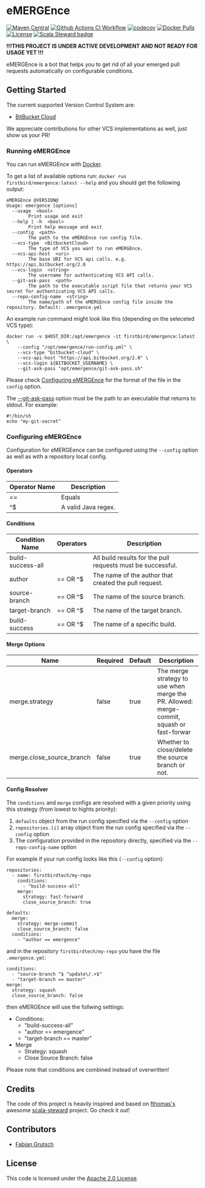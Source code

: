 # eMERGEnce

[![Maven Central](https://img.shields.io/maven-central/v/com.firstbird.emergence/core_2.13.svg?label=Maven%20Central)](https://search.maven.org/search?q=g:%22com.firstbird.emergence%22%20AND%20a:%22core_2.13%22)
[![Github Actions CI Workflow](https://github.com/firstbirdtech/emergence/workflows/CI/badge.svg)](https://github.com/firstbirdtech/emergence/workflows/CI/badge.svg)
[![codecov](https://codecov.io/gh/firstbirdtech/emergence/branch/master/graph/badge.svg?token=mTUZsPVuXK)](https://codecov.io/gh/firstbirdtech/emergence)
[![Docker Pulls](https://img.shields.io/docker/pulls/firstbird/emergence.svg)](https://img.shields.io/docker/pulls/firstbird/emergence.svg)
[![License](https://img.shields.io/badge/License-Apache%202.0-blue.svg)](https://opensource.org/licenses/Apache-2.0)
[![Scala Steward badge](https://img.shields.io/badge/Scala_Steward-helping-blue.svg?style=flat&logo=data:image/png;base64,iVBORw0KGgoAAAANSUhEUgAAAA4AAAAQCAMAAAARSr4IAAAAVFBMVEUAAACHjojlOy5NWlrKzcYRKjGFjIbp293YycuLa3pYY2LSqql4f3pCUFTgSjNodYRmcXUsPD/NTTbjRS+2jomhgnzNc223cGvZS0HaSD0XLjbaSjElhIr+AAAAAXRSTlMAQObYZgAAAHlJREFUCNdNyosOwyAIhWHAQS1Vt7a77/3fcxxdmv0xwmckutAR1nkm4ggbyEcg/wWmlGLDAA3oL50xi6fk5ffZ3E2E3QfZDCcCN2YtbEWZt+Drc6u6rlqv7Uk0LdKqqr5rk2UCRXOk0vmQKGfc94nOJyQjouF9H/wCc9gECEYfONoAAAAASUVORK5CYII=)](https://scala-steward.org)

**!!!THIS PROJECT IS UNDER ACTIVE DEVELOPMENT AND NOT READY FOR USAGE YET !!!**

eMERGEnce is a bot that helps you to get rid of all your emerged pull requests automatically on configurable conditions.

## Getting Started

The current supported Version Control System are:

* [BitBucket Cloud](https://bitbucket.org/product)

We appreciate contributions for other VCS implementations as well, just show us your PR!

### Running eMERGEnce

You can run eMERGEnce with [Docker](https://www.docker.com/).

To get a list of available options run: `docker run firstbird/emergence:latest --help` and you should get the following output:

```
eMERGEnce @VERSION@
Usage: emergence [options]
  --usage  <bool>
        Print usage and exit
  --help | -h  <bool>
        Print help message and exit
  --config  <path>
        The path to the eMERGEnce run config file.
  --vcs-type  <BitbucketCloud>
        The type of VCS you want to run eMERGEnce.
  --vcs-api-host  <uri>
        The base URI for VCS api calls. e.g. https://api.bitbucket.org/2.0
  --vcs-login  <string>
        The username for authenticating VCS API calls.
  --git-ask-pass  <path>
        The path to the executable script file that returns your VCS secret for authenticating VCS API calls.
  --repo-config-name  <string>
        The name/path of the eMERGEnce config file inside the repository. Default: .emergence.yml
```

An example run command might look like this (depending on the seleceted VCS type):

```
docker run -v $HOST_DIR:/opt/emergence -it firstbird/emergence:latest \
    --config "/opt/emergence/run-config.yml" \
    --vcs-type "bitbucket-cloud" \
    --vcs-api-host "https://api.bitbucket.org/2.0" \
    --vcs-login ${BITBUCKET_USERNAME} \ 
    --git-ask-pass "opt/emergence/git-ask-pass.sh"
```

Please check [Configuring eMERGEnce](#configuring-emergence) for the format of the file in the `config` option.

The [--git-ask-pass](https://git-scm.com/docs/gitcredentials) option must be the path to an executable that returns to stdout. For example:

```
#!/bin/sh
echo "my-git-secret"
```

### Configuring eMERGEnce

Configuration for eMERGEence can be configured using the `--config` option as well as with a repository local config.

#### Operators

| Operator Name | Description         |
|---------------|---------------------|
| ==            | Equals              |
| ^$            | A valid Java regex. |

#### Conditions

| Condition Name    | Operators | Description                                                 |
|-------------------|-----------|-------------------------------------------------------------|
| build-success-all |           | All build results for the pull requests must be successful. |
| author            | == OR ^$  | The name of the author that created the pull request.       |
| source-branch     | == OR ^$  | The name of the source branch.                              |
| target-branch     | == OR ^$  | The name of the target branch.                              |
| build-success     | == OR ^$  | The name of a specific build.                               |

#### Merge Options

| Name                      | Required | Default | Description                                                                               |
|---------------------------|----------|---------|-------------------------------------------------------------------------------------------|
| merge.strategy            | false    | true    | The merge strategy to use when merge the PR. Allowed: merge-commit, squash or fast-forwar |
| merge.close_source_branch | false    | true    | Whether to close/delete the source branch or not.                                         |


#### Config Resolver

The `conditions` and `merge` configs are resolved with a given priority using this strategy (from lowest to hights priority):

1. `defaults` object from the run config specified via the `--config` option
2. `repositories.[i]` array object from the run config specified via the `--config` option
3. The configuration provided in the repository directly, specified via the `--repo-config-name` option

For example if your run config looks like this (`--config` option):

```
repositories:
  - name: firstbirdtech/my-repo
    conditions:
      - "build-success-all"
    merge:
      strategy: fast-forward
      close_source_branch: true

defaults:
  merge:
    strategy: merge-commit
    close_source_branch: false
  conditions:
    - "author == emergence"
```

and in the repository `firstbirdtech/my-repo` you have the file `.emergence.yml`:

```
conditions:
  - "source-branch ^$ ^update\/.+$"
  - "target-branch == master"
merge:
  strategy: squash
  close_source_branch: false
```

then eMERGEnce will use the follwing settings:

* Conditions:
    *  "build-success-all"
    *  "author == emergence"
    *  "target-branch == master"
* Merge
    * Strategy: squash
    * Close Source Branch: false

Please note that conditions are combined instead of overwritten!

## Credits

The code of this project is heavily inspired and based on [fthomas's](https://github.com/fthomas) awesome [scala-steward](https://github.com/scala-steward-org/scala-steward) project. Go check it out!

## Contributors

* [Fabian Grutsch](https://github.com/fgrutsch)

## License

This code is licensed under the [Apache 2.0 License](https://www.apache.org/licenses/LICENSE-2.0.txt).